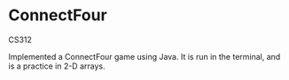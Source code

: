 # ConnectFour
CS312

Implemented a ConnectFour game using Java. It is run in the terminal, and is a practice in 2-D arrays.
